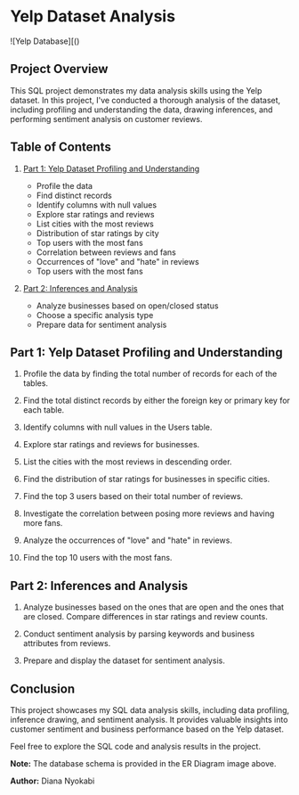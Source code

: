 # Yelp Dataset Analysis

![Yelp Database][()

## Project Overview

This SQL project demonstrates my data analysis skills using the Yelp dataset. In this project, I've conducted a thorough analysis of the dataset, including profiling and understanding the data, drawing inferences, and performing sentiment analysis on customer reviews.

## Table of Contents

1. [Part 1: Yelp Dataset Profiling and Understanding](#part-1-yelp-dataset-profiling-and-understanding)
    - Profile the data
    - Find distinct records
    - Identify columns with null values
    - Explore star ratings and reviews
    - List cities with the most reviews
    - Distribution of star ratings by city
    - Top users with the most fans
    - Correlation between reviews and fans
    - Occurrences of "love" and "hate" in reviews
    - Top users with the most fans

2. [Part 2: Inferences and Analysis](#part-2-inferences-and-analysis)
    - Analyze businesses based on open/closed status
    - Choose a specific analysis type
    - Prepare data for sentiment analysis

## Part 1: Yelp Dataset Profiling and Understanding

1. Profile the data by finding the total number of records for each of the tables.
   
2. Find the total distinct records by either the foreign key or primary key for each table.

3. Identify columns with null values in the Users table.

4. Explore star ratings and reviews for businesses.

5. List the cities with the most reviews in descending order.

6. Find the distribution of star ratings for businesses in specific cities.

7. Find the top 3 users based on their total number of reviews.

8. Investigate the correlation between posing more reviews and having more fans.

9. Analyze the occurrences of "love" and "hate" in reviews.

10. Find the top 10 users with the most fans.

## Part 2: Inferences and Analysis

1. Analyze businesses based on the ones that are open and the ones that are closed. Compare differences in star ratings and review counts.

2. Conduct sentiment analysis by parsing keywords and business attributes from reviews.

3. Prepare and display the dataset for sentiment analysis.

## Conclusion

This project showcases my SQL data analysis skills, including data profiling, inference drawing, and sentiment analysis. It provides valuable insights into customer sentiment and business performance based on the Yelp dataset.

Feel free to explore the SQL code and analysis results in the project.

**Note:** The database schema is provided in the ER Diagram image above.

**Author:** Diana Nyokabi


